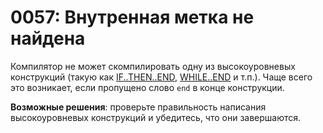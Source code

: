 # 0057: Внутренная метка не найдена

Компилятор не может скомпилировать одну из высокоуровневых конструкций \(такую как [IF..THEN..END](../../coding/conditions.md#vysokourovnevye-konstrukcii), [WHILE..END](../../coding/loops.md) и т.п.\). Чаще всего это возникает, если пропущено слово `end` в конце конструкции.

**Возможные решения**: проверьте правильность написания высокоуровневых конструкций и убедитесь, что они завершаются.

